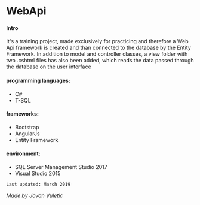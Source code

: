 # WebApi
#### Intro

It's a training project, made exclusively for practicing and therefore a Web Api framework is created and than connected to the database by the Entity Framework. In addition to model and controller classes, a view folder with two .cshtml files has also been added, which reads the data passed through the database on the user interface

#### programming languages:

 - C#
 - T-SQL


 #### frameworks:
- Bootstrap
- AngularJs
- Entity Framework

#### environment:
- SQL Server Management Studio 2017 
- Visual Studio 2015

```
Last updated: March 2019
```
*Made by Jovan Vuletic*
